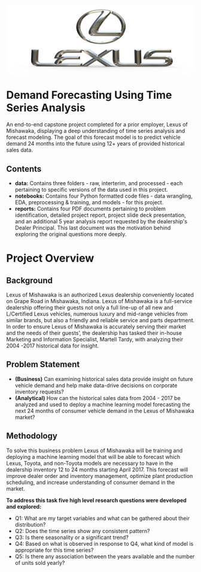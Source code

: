 ![](https://github.com/martell-n-tardy/Forecasting-with-a-Time-Series-Model-using-Python/blob/main/LexusLogo.jpeg)
# Demand Forecasting Using Time Series Analysis #
An end-to-end capstone project completed for a prior employer, Lexus of Mishawaka, displaying a deep understanding of time series analysis and forecast modeling. The goal of this forecast model is to predict vehicle demand 24 months into the future using 12+ years of provided historical sales data. 

## Contents ##
* **data:** Contains three folders - raw, interterim, and processed - each pertaining to specific versions of the data used in this project.
* **notebooks:** Contains four Python formatted code files - data wrangling, EDA, preprocessing & training, and models - for this project.
* **reports:** Contains four PDF documents pertaining to problem identification, detailed project report, project slide deck presentation, and an additional 5 year analysis report requested by the dealership's Dealer Principal. This last document was the motivation behind exploring the original questions more deeply.

# Project Overview #
## Background ##
Lexus of Mishawaka is an authorized Lexus dealership conveniently located on Grape Road in Mishawaka, Indiana. Lexus of Mishawaka is a full-service dealership offering their guests not only a full line-up of all new and L/Certified Lexus vehicles, numerous luxury and mid-range vehicles from similar brands, but also a friendly and reliable service and parts department. In order to ensure Lexus of Mishawaka is accurately serving their market and the needs of their guests’, the dealership has tasked their in-house Marketing and Information Specialist, Martell Tardy, with analyzing their 2004 -2017 historical data for insight.

## Problem Statement ##
* **(Business)** Can examining historical sales data provide insight on future vehicle demand and help make data-drive decisions on corporate inventory requests?
* **(Analytical)** How can the historical sales data from 2004 - 2017 be analyzed and used to deploy a machine learning model forecasting the next 24 months of consumer vehicle demand in the Lexus of Mishawaka market?

## Methodology ##
To solve this business problem Lexus of Mishawaka will be training and deploying a machine learning model that will be able to forecast which Lexus, Toyota, and non-Toyota models are necessary to have in the dealership inventory 12 to 24 months starting April 2017. This forecast will improve dealer order and inventory management, optimize plant production scheduling, and increase understanding of consumer demand in the market. 

**To address this task five high level research questions were developed and explored:**
* Q1: What are my target variables and what can be gathered about their distribution?
* Q2: Does the time series show any consistent pattern? 
* Q3: Is there seasonality or a significant trend?
* Q4: Based on what is observed in response to Q4, what kind of model is appropriate for this time series?
* Q5: Is there any association between the years available and the number of units sold yearly?
